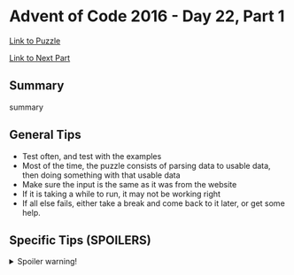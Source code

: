 # Advent of Code 2016 - Day 22, Part 1

[Link to Puzzle](https://adventofcode.com/2016/day/22)

[Link to Next Part](https://github.com/CodingAP/unofficial-aoc-syllabus/blob/main/years/2016/day22/part2.md)

## Summary
summary

## General Tips
- Test often, and test with the examples
- Most of the time, the puzzle consists of parsing data to usable data, then doing something with that usable data
- Make sure the input is the same as it was from the website
- If it is taking a while to run, it may not be working right
- If all else fails, either take a break and come back to it later, or get some help.

## Specific Tips (SPOILERS)
<details> <summary>Spoiler warning!</summary>

specific tips

</details>